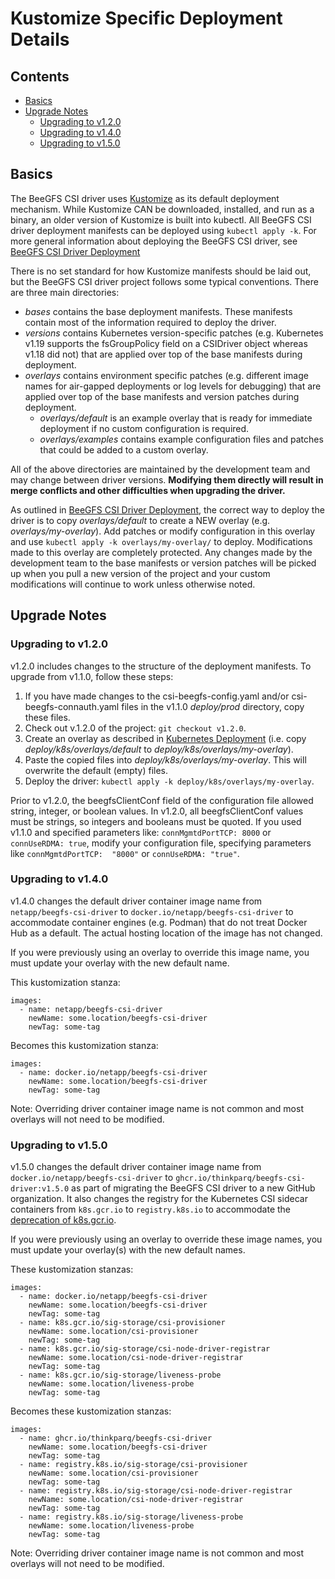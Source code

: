 # Kustomize Specific Deployment Details <!-- omit in toc -->

<a name="contents"></a>
## Contents <!-- omit in toc -->

- [Basics](#basics)
- [Upgrade Notes](#upgrade-notes)
  - [Upgrading to v1.2.0](#upgrading-to-v120)
  - [Upgrading to v1.4.0](#upgrading-to-v140)
  - [Upgrading to v1.5.0](#upgrading-to-v150)

<a name="basics"></a>
## Basics

The BeeGFS CSI driver uses [Kustomize](https://kustomize.io/) as its default 
deployment mechanism. While Kustomize CAN be downloaded, installed, and run as 
a binary, an older version of Kustomize is built into kubectl. All BeeGFS 
CSI driver deployment manifests can be deployed using `kubectl apply -k`. For 
more general information about deploying the BeeGFS CSI driver, see [BeeGFS 
CSI Driver Deployment](../../docs/deployment.md)

There is no set standard for how Kustomize manifests should be laid out, but 
the BeeGFS CSI driver project follows some typical conventions. There are three 
main directories:
* *bases* contains the base deployment manifests. These manifests contain most 
  of the information required to deploy the driver. 
* *versions* contains Kubernetes version-specific patches (e.g. Kubernetes 
  v1.19 supports the fsGroupPolicy field on a CSIDriver object whereas v1.18 
  did not) that are applied over top of the base manifests during deployment. 
* *overlays* contains environment specific patches (e.g. different image names
  for air-gapped deployments or log levels for debugging) that are applied 
  over top of the base manifests and version patches during deployment. 
    * *overlays/default* is an example overlay that is ready for immediate 
      deployment if no custom configuration is required.
    * *overlays/examples* contains example configuration files and patches that 
      could be added to a custom overlay.

All of the above directories are maintained by the development team and may 
change between driver versions. **Modifying them directly will result in merge 
conflicts and other difficulties when upgrading the driver.**

As outlined in [BeeGFS CSI Driver Deployment](../../docs/deployment.md), the 
correct way to deploy the driver is to copy *overlays/default* to create a NEW 
overlay (e.g. *overlays/my-overlay*). Add patches or modify configuration 
in this overlay and use `kubectl apply -k overlays/my-overlay/` to deploy.
Modifications made to this overlay are completely protected. Any changes made 
by the development team to the base manifests or version patches will be picked 
up when you pull a new version of the project and your custom modifications will 
continue to work unless otherwise noted.

## Upgrade Notes

<a name="upgrade-1.2.0-kubernetes-deployment"></a>
### Upgrading to v1.2.0

v1.2.0 includes changes to the structure of the deployment manifests. To upgrade
from v1.1.0, follow these steps:

1. If you have made changes to the csi-beegfs-config.yaml and/or
   csi-beegfs-connauth.yaml files in the v1.1.0 *deploy/prod* directory, copy
   these files.
1. Check out v.1.2.0 of the project: `git checkout v1.2.0`.
1. Create an overlay as described
   in [Kubernetes Deployment](#kubernetes-deployment) (i.e. copy
   *deploy/k8s/overlays/default* to *deploy/k8s/overlays/my-overlay*).
1. Paste the copied files into *deploy/k8s/overlays/my-overlay*. This will
   overwrite the default (empty) files.
1. Deploy the driver: `kubectl apply -k deploy/k8s/overlays/my-overlay`.

Prior to v1.2.0, the beegfsClientConf field of the configuration file allowed 
string, integer, or boolean values. In v1.2.0, all beegfsClientConf values must 
be strings, so integers and booleans must be quoted. If you used v1.1.0 and 
specified parameters like: `connMgmtdPortTCP: 8000` or `connUseRDMA: true`, 
modify your configuration file, specifying parameters like `connMgmtdPortTCP: 
"8000"` or `connUseRDMA: "true"`.

<a name="upgrade-1.4.0-kubernetes-deployment"></a>
### Upgrading to v1.4.0

v1.4.0 changes the default driver container image name from
`netapp/beegfs-csi-driver` to `docker.io/netapp/beegfs-csi-driver` to
accommodate container engines (e.g. Podman) that do not treat Docker Hub as a
default. The actual hosting location of the image has not changed.

If you were previously using an overlay to override this image name, you must
update your overlay with the new default name.

This kustomization stanza:
```
images:
  - name: netapp/beegfs-csi-driver
    newName: some.location/beegfs-csi-driver
    newTag: some-tag
```

Becomes this kustomization stanza:
```
images:
  - name: docker.io/netapp/beegfs-csi-driver
    newName: some.location/beegfs-csi-driver
    newTag: some-tag
```

Note: Overriding driver container image name is not common and most overlays
will not need to be modified.

<a name="upgrade-1.5.0-kubernetes-deployment"></a>
### Upgrading to v1.5.0

v1.5.0 changes the default driver container image name from
`docker.io/netapp/beegfs-csi-driver` to
`ghcr.io/thinkparq/beegfs-csi-driver:v1.5.0` as part of migrating the BeeGFS CSI
driver to a new GitHub organization. It also changes the registry for the
Kubernetes CSI sidecar containers from `k8s.gcr.io` to `registry.k8s.io` to
accommodate the
[deprecation of k8s.gcr.io](https://kubernetes.io/blog/2023/03/10/image-registry-redirect/).

If you were previously using an overlay to override these image names, you must
update your overlay(s) with the new default names.

These kustomization stanzas:
```
images:
  - name: docker.io/netapp/beegfs-csi-driver
    newName: some.location/beegfs-csi-driver
    newTag: some-tag
  - name: k8s.gcr.io/sig-storage/csi-provisioner
    newName: some.location/csi-provisioner
    newTag: some-tag
  - name: k8s.gcr.io/sig-storage/csi-node-driver-registrar
    newName: some.location/csi-node-driver-registrar
    newTag: some-tag
  - name: k8s.gcr.io/sig-storage/liveness-probe
    newName: some.location/liveness-probe
    newTag: some-tag    
```

Becomes these kustomization stanzas:
```
images:
  - name: ghcr.io/thinkparq/beegfs-csi-driver
    newName: some.location/beegfs-csi-driver
    newTag: some-tag
  - name: registry.k8s.io/sig-storage/csi-provisioner
    newName: some.location/csi-provisioner
    newTag: some-tag
  - name: registry.k8s.io/sig-storage/csi-node-driver-registrar
    newName: some.location/csi-node-driver-registrar
    newTag: some-tag
  - name: registry.k8s.io/sig-storage/liveness-probe
    newName: some.location/liveness-probe
    newTag: some-tag           
```

Note: Overriding driver container image name is not common and most overlays
will not need to be modified.
